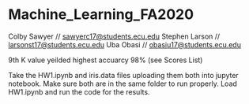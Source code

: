 # Machine_Learning_FA2020

Colby Sawyer // sawyerc17@students.ecu.edu
Stephen Larson // larsonst17@students.ecu.edu
Uba Obasi // obasiu17@students.ecu.edu

9th K value yeilded highest accuarcy 98% (see Scores List)

Take the HW1.ipynb and iris.data files uploading them both into jupyter notebook.
Make sure both are in the same folder to run properly.
Load HW1.ipynb and run the code for the results.

